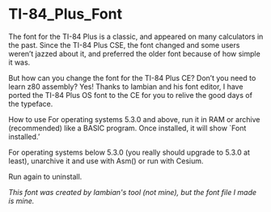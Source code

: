 # TI-84_Plus_Font
The font for the TI-84 Plus is a classic, and appeared on many calculators in the past. Since the TI-84 Plus
CSE, the font changed and some users weren’t jazzed about it, and preferred the older font because of how
simple it was.

But how can you change the font for the TI-84 Plus CE? Don’t you need to learn z80 assembly? Yes!
Thanks to Iambian and his font editor, I have ported the TI-84 Plus OS font to the CE for you to relive the
good days of the typeface.

  How to use
For operating systems 5.3.0 and above, run it in RAM or archive (recommended) like a BASIC program. Once
installed, it will show `Font installed.’

For operating systems below 5.3.0 (you really should upgrade to 5.3.0 at least), unarchive it and use with
Asm() or run with Cesium.

Run again to uninstall.

*This font was created by Iambian's tool (not mine), but the font file I made is mine.*
